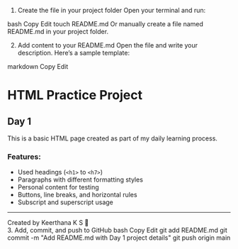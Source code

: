 1. Create the file in your project folder
Open your terminal and run:

bash
Copy
Edit
touch README.md
Or manually create a file named README.md in your project folder.

2. Add content to your README.md
Open the file and write your description. Here’s a sample template:

markdown
Copy
Edit
# HTML Practice Project

## Day 1

This is a basic HTML page created as part of my daily learning process.

### Features:
- Used headings (`<h1>` to `<h7>`)
- Paragraphs with different formatting styles
- Personal content for testing
- Buttons, line breaks, and horizontal rules
- Subscript and superscript usage

---

Created by Keerthana K S 🌸  
3. Add, commit, and push to GitHub
bash
Copy
Edit
git add README.md
git commit -m "Add README.md with Day 1 project details"
git push origin main
